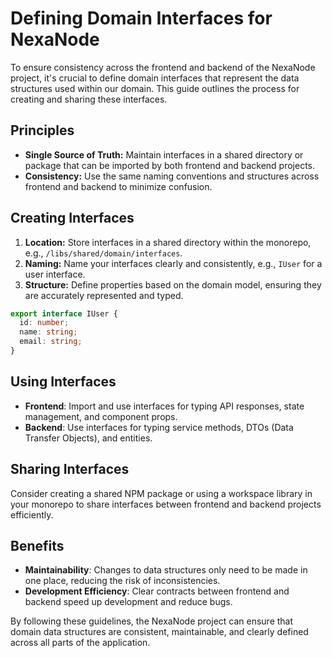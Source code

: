 # Defining Domain Interfaces for NexaNode

To ensure consistency across the frontend and backend of the NexaNode project, it's crucial to define domain interfaces that represent the data structures used within our domain. This guide outlines the process for creating and sharing these interfaces.

## Principles

- **Single Source of Truth:** Maintain interfaces in a shared directory or package that can be imported by both frontend and backend projects.
- **Consistency:** Use the same naming conventions and structures across frontend and backend to minimize confusion.

## Creating Interfaces

1. **Location:** Store interfaces in a shared directory within the monorepo, e.g., `/libs/shared/domain/interfaces`.
2. **Naming:** Name your interfaces clearly and consistently, e.g., `IUser` for a user interface.
3. **Structure:** Define properties based on the domain model, ensuring they are accurately represented and typed.

```typescript
export interface IUser {
  id: number;
  name: string;
  email: string;
}
```

## Using Interfaces

- **Frontend**: Import and use interfaces for typing API responses, state management, and component props.
- **Backend**: Use interfaces for typing service methods, DTOs (Data Transfer Objects), and entities.

## Sharing Interfaces

Consider creating a shared NPM package or using a workspace library in your monorepo to share interfaces between frontend and backend projects efficiently.

## Benefits

- **Maintainability**: Changes to data structures only need to be made in one place, reducing the risk of inconsistencies.
- **Development Efficiency**: Clear contracts between frontend and backend speed up development and reduce bugs.

By following these guidelines, the NexaNode project can ensure that domain data structures are consistent, maintainable, and clearly defined across all parts of the application.
